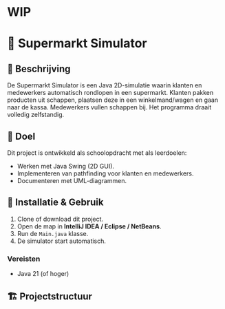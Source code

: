# WIP

# 🛒 Supermarkt Simulator

## 📌 Beschrijving
De Supermarkt Simulator is een Java 2D-simulatie waarin klanten en medewerkers
automatisch rondlopen in een supermarkt. Klanten pakken producten uit schappen,
plaatsen deze in een winkelmand/wagen en gaan naar de kassa. Medewerkers vullen
schappen bij. Het programma draait volledig zelfstandig.

## 🎯 Doel
Dit project is ontwikkeld als schoolopdracht met als leerdoelen:
- Werken met Java Swing (2D GUI).
- Implementeren van pathfinding voor klanten en medewerkers.
- Documenteren met UML-diagrammen.

## 🚀 Installatie & Gebruik
1. Clone of download dit project.
2. Open de map in **IntelliJ IDEA / Eclipse / NetBeans**.
3. Run de `Main.java` klasse.
4. De simulator start automatisch.

### Vereisten
- Java 21 (of hoger)

## 🏗️ Projectstructuur
